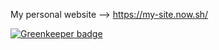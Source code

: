 My personal website --> https://my-site.now.sh/

[![Greenkeeper badge](https://badges.greenkeeper.io/aranajhonny/site.svg)](https://greenkeeper.io/)